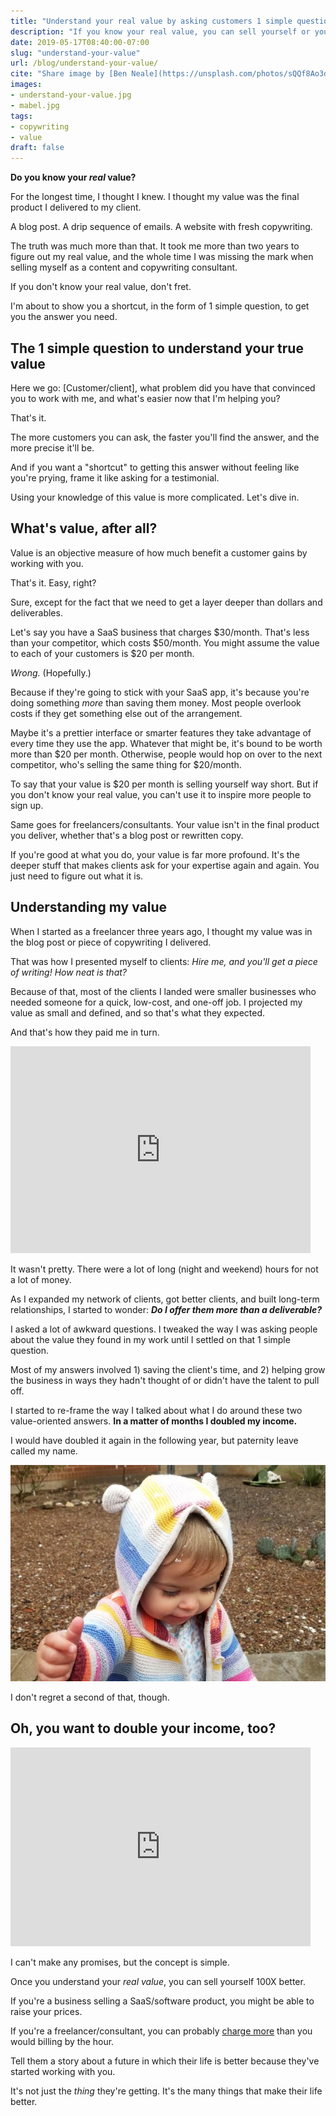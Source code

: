 ```yaml
---
title: "Understand your real value by asking customers 1 simple question"
description: "If you know your real value, you can sell yourself or your business 100X better. And discovering it is much easier than you'd think."
date: 2019-05-17T08:40:00-07:00
slug: "understand-your-value"
url: /blog/understand-your-value/
cite: "Share image by [Ben Neale](https://unsplash.com/photos/sQQf8Ao3dpk) on Unsplash."
images:
- understand-your-value.jpg
- mabel.jpg
tags:
- copywriting
- value
draft: false
---
```


**Do you know your *real* value?**

For the longest time, I thought I knew. I thought my value was the final product I delivered to my client.

A blog post. A drip sequence of emails. A website with fresh copywriting.

The truth was much more than that. It took me more than two years to figure out my real value, and the whole time I was missing the mark when selling myself as a content and copywriting consultant.

If you don't know your real value, don't fret.

I'm about to show you a shortcut, in the form of 1 simple question, to get you the answer you need.


## The 1 simple question to understand your true value

Here we go: <span class="text-pink font-bold">[Customer/client], what problem did you have that convinced you to work with me, and what's easier now that I'm helping you?</span>

That's it.

The more customers you can ask, the faster you'll find the answer, and the more precise it'll be.

And if you want a "shortcut" to getting this answer without feeling like you're prying, frame it like asking for a testimonial.

Using your knowledge of this value is more complicated. Let's dive in.


## What's value, after all?

Value is an objective measure of how much benefit a customer gains by working with you.

That's it. Easy, right?

Sure, except for the fact that we need to get a layer deeper than dollars and deliverables.

Let's say you have a SaaS business that charges $30/month. That's less than your competitor, which costs $50/month. You might assume the value to each of your customers is $20 per month.

*Wrong.* (Hopefully.)

Because if they're going to stick with your SaaS app, it's because you're doing something *more* than saving them money. Most people overlook costs if they get something else out of the arrangement.

Maybe it's a prettier interface or smarter features they take advantage of every time they use the app. Whatever that might be, it's bound to be worth more than $20 per month. Otherwise, people would hop on over to the next competitor, who's selling the same thing for $20/month.

To say that your value is $20 per month is selling yourself way short. But if you don't know your real value, you can't use it to inspire more people to sign up.

Same goes for freelancers/consultants. Your value isn't in the final product you deliver, whether that's a blog post or rewritten copy.

If you're good at what you do, your value is far more profound. It's the deeper stuff that makes clients ask for your expertise again and again. You just need to figure out what it is.


## Understanding my value

When I started as a freelancer three years ago, I thought my value was in the blog post or piece of copywriting I delivered.

That was how I presented myself to clients: *Hire me, and you'll get a piece of writing! How neat is that?*

Because of that, most of the clients I landed were smaller businesses who needed someone for a quick, low-cost, and one-off job. I projected my value as small and defined, and so that's what they expected.

And that's how they paid me in turn.

<iframe src="https://giphy.com/embed/2SBvv58qaLptK" width="480" height="331" frameBorder="0" class="giphy-embed" allowFullScreen></iframe>

It wasn't pretty. There were a lot of long (night and weekend) hours for not a lot of money.

As I expanded my network of clients, got better clients, and built long-term relationships, I started to wonder: **_Do I offer them more than a deliverable?_**

I asked a lot of awkward questions. I tweaked the way I was asking people about the value they found in my work until I settled on that 1 simple question.

Most of my answers involved 1) saving the client's time, and 2) helping grow the business in ways they hadn't thought of or didn't have the talent to pull off.

I started to re-frame the way I talked about what I do around these two value-oriented answers. **In a matter of months I doubled my income.**

I would have doubled it again in the following year, but paternity leave called my name.

!["A picture of my daughter Mabel"](mabel.jpg "A picture of my daughter Mabel")

I don't regret a second of that, though.


## Oh, you want to double your income, too?

<iframe src="https://giphy.com/embed/HjPbLbmep2aJO" width="480" height="318" frameBorder="0" class="giphy-embed" allowFullScreen></iframe><p>

I can't make any promises, but the concept is simple.

Once you understand your *real value*, you can sell yourself 100X better.

If you're a business selling a SaaS/software product, you might be able to raise your prices.

If you're a freelancer/consultant, you can probably [charge more](https://doubleyourfreelancing.com/justifying-higher-rates-with-value-based-pricing/) than you would billing by the hour.

<span class="text-2xl text-pink font-bold leading-tight">Tell them a story about a future in which their life is better because they've started working with you.</span>

It's not just the *thing* they're getting. It's the many things that make their life better.